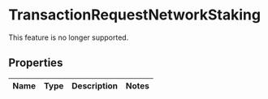 

# TransactionRequestNetworkStaking

This feature is no longer supported.

## Properties

| Name | Type | Description | Notes |
|------------ | ------------- | ------------- | -------------|



